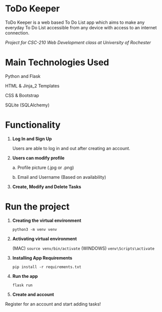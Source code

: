 # ToDo Keeper

ToDo Keeper is a web based To Do List app which aims to make any everyday To Do List accessible from any device with access to an internet connection.

*Project for CSC-210 Web Development class at University of Rochester*

# Main Technologies Used

Python and Flask

HTML & Jinja_2 Templates

CSS & Bootstrap

SQLite (SQLAlchemy)

# Functionality
1. **Log In and Sign Up**

    Users are able to log in and out after creating an account.

2. **Users can modify profile**

    a. Profile picture (.jpg or .png)

    b. Email and Username (Based on availability)

3. **Create, Modify and Delete Tasks**

# Run the project

1. **Creating the virtual environment**

    `python3 -m venv venv`

2. **Activating virtual environment**

    (MAC) `source venv/bin/activate`
    (WINDOWS) `venv\Scripts\activate`

3. **Installing App Requirements**

    `pip install -r requirements.txt`

4. **Run the app**

    `flask run`

5. **Create and account**

Register for an account and start adding tasks!


